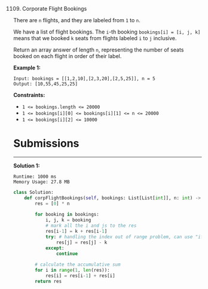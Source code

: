1109. Corporate Flight Bookings

There are `n` flights, and they are labeled from `1` to `n`.

We have a list of flight bookings.  The `i`-th booking `bookings[i] = [i, j, k]` means that we booked `k` seats from flights labeled `i` to `j` inclusive.

Return an array answer of length `n`, representing the number of seats booked on each flight in order of their label.

 

**Example 1:**
```
Input: bookings = [[1,2,10],[2,3,20],[2,5,25]], n = 5
Output: [10,55,45,25,25]
```

**Constraints:**

* `1 <= bookings.length <= 20000`
* `1 <= bookings[i][0] <= bookings[i][1] <= n <= 20000`
* `1 <= bookings[i][2] <= 10000`

# Submissions
---
**Solution 1:**
```
Runtime: 1000 ms
Memory Usage: 27.8 MB
```
```python
class Solution:
    def corpFlightBookings(self, bookings: List[List[int]], n: int) -> List[int]:
        res = [0] * n
        
        for booking in bookings:
            i, j, k = booking
            # mark all the i and js to the res
            res[i-1] = k + res[i-1]
            try: # handling the index out of range problem, can use "if" instead
                res[j] = res[j] - k 
            except:
                continue
        
        # calculate the accumulative sum
        for i in range(1, len(res)):
            res[i] = res[i-1] + res[i]
        return res
```